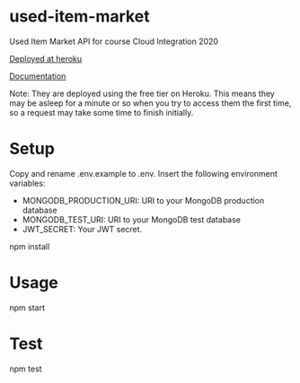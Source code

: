 # used-item-market
Used Item Market API for course Cloud Integration 2020

[Deployed at heroku](https://t8josa01-used-item-market.herokuapp.com/api)

[Documentation](https://t8josa01-used-item-market.herokuapp.com/api/documentation)

Note: They are deployed using the free tier on Heroku. This means they may be asleep for a minute or so when you try to access them the first time, so a request may take some time to finish initially.


# Setup
Copy and rename .env.example to .env. Insert the following environment variables:
- MONGODB_PRODUCTION_URI: URI to your MongoDB production database
- MONGODB_TEST_URI: URI to your MongoDB test database
- JWT_SECRET: Your JWT secret.

npm install

# Usage
npm start

# Test
npm test
